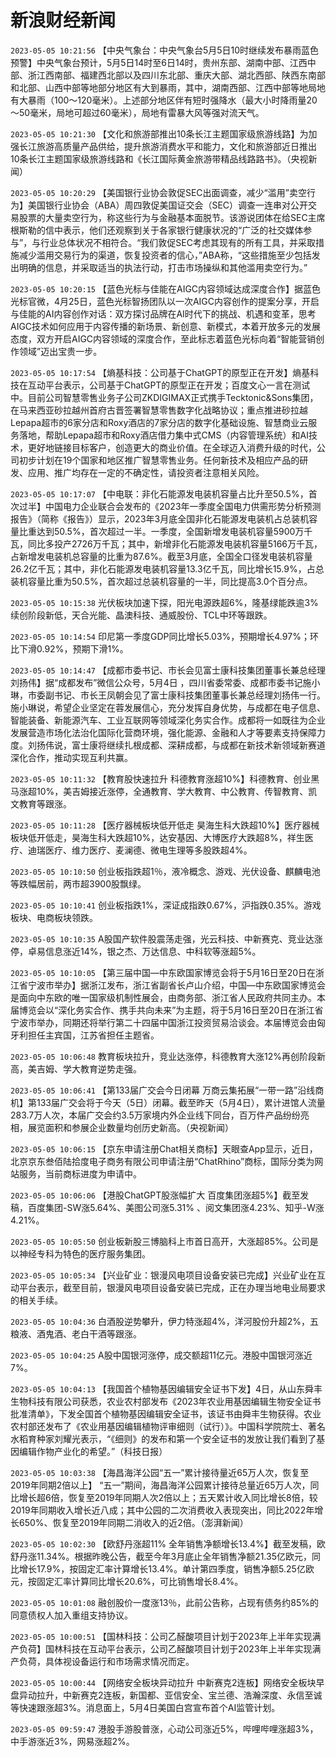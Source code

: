 # 新浪财经新闻
`2023-05-05 10:21:56` 【中央气象台：中央气象台5月5日10时继续发布暴雨蓝色预警】中央气象台预计，5月5日14时至6日14时，贵州东部、湖南中部、江西中部、浙江西南部、福建西北部以及四川东北部、重庆大部、湖北西部、陕西东南部和北部、山西中部等地部分地区有大到暴雨，其中，湖南西部、江西中部等地局地有大暴雨（100～120毫米）。上述部分地区伴有短时强降水（最大小时降雨量20～50毫米，局地可超过60毫米），局地有雷暴大风等强对流天气。

`2023-05-05 10:21:30` 【文化和旅游部推出10条长江主题国家级旅游线路】为加强长江旅游高质量产品供给，提升旅游消费水平和能力，文化和旅游部近日推出10条长江主题国家级旅游线路和《长江国际黄金旅游带精品线路路书》。（央视新闻）

`2023-05-05 10:20:29` 【美国银行业协会敦促SEC出面调查，减少“滥用”卖空行为】美国银行业协会（ABA）周四敦促美国证交会（SEC）调查一连串对公开交易股票的大量卖空行为，称这些行为与金融基本面脱节。该游说团体在给SEC主席根斯勒的信中表示，他们还观察到关于各家银行健康状况的“广泛的社交媒体参与”，与行业总体状况不相符合。“我们敦促SEC考虑其现有的所有工具，并采取措施减少滥用交易行为的渠道，恢复投资者的信心，”ABA称，“这些措施至少包括发出明确的信息，并采取适当的执法行动，打击市场操纵和其他滥用卖空行为。”

`2023-05-05 10:20:15` 【蓝色光标与佳能在AIGC内容领域达成深度合作】据蓝色光标官微，4月25日，蓝色光标智扬团队以一次AIGC内容创作的提案分享，开启与佳能的AI内容创作对话：双方探讨品牌在AI时代下的挑战、机遇和变革，思考AIGC技术如何应用于内容传播的新场景、新创意、新模式，本着开放多元的发展态度，双方开启AIGC内容领域的深度合作，至此标志着蓝色光标向着“智能营销创作领域”迈出宝贵一步。

`2023-05-05 10:17:54` 【熵基科技：公司基于ChatGPT的原型正在开发】熵基科技在互动平台表示，公司基于ChatGPT的原型正在开发；百度文心一言在测试中。目前公司智慧零售业务子公司ZKDIGIMAX正式携手Tecktonic&Sons集团，在马来西亚砂拉越州首府古晋签署智慧零售数字化战略协议；重点推进砂拉越Lepapa超市的6家分店和Roxy酒店的7家分店的数字化基础设施、智慧商业云服务落地，帮助Lepapa超市和Roxy酒店借力集中式CMS（内容管理系统）和AI技术，更好地链接目标客户，创造更大的商业价值。在全球迈入消费升级的时代，公司初步计划在19个国家和地区推广智慧零售业务。任何新技术及相应产品的研发、应用、推广均存在一定的不确定性，请投资者注意相关风险。

`2023-05-05 10:17:07` 【中电联：非化石能源发电装机容量占比升至50.5%，首次过半】中国电力企业联合会发布的《2023年一季度全国电力供需形势分析预测报告》（简称《报告》）显示，2023年3月底全国非化石能源发电装机占总装机容量比重达到50.5%，首次超过一半。一季度，全国新增发电装机容量5900万千瓦，同比多投产2726万千瓦；其中，新增非化石能源发电装机容量5166万千瓦，占新增发电装机总容量的比重为87.6%。截至3月底，全国全口径发电装机容量26.2亿千瓦；其中，非化石能源发电装机容量13.3亿千瓦，同比增长15.9%，占总装机容量比重为50.5%，首次超过总装机容量的一半，同比提高3.0个百分点。

`2023-05-05 10:15:38`  光伏板块加速下探，阳光电源跌超6%，隆基绿能跌逾3%续创阶段新低，天合光能、晶澳科技、通威股份、TCL中环等跟跌。

`2023-05-05 10:14:54` 印尼第一季度GDP同比增长5.03%，预期增长4.97%；环比下滑0.92%，预期下滑1%。

`2023-05-05 10:14:47` 【成都市委书记、市长会见富士康科技集团董事长兼总经理刘扬伟】据“成都发布”微信公众号，5月4日 ，四川省委常委、成都市委书记施小琳，市委副书记、市长王凤朝会见了富士康科技集团董事长兼总经理刘扬伟一行。施小琳说，希望企业坚定在蓉发展信心，充分发挥自身优势，与成都在电子信息、智能装备、新能源汽车、工业互联网等领域深化务实合作。成都将一如既往为企业发展营造市场化法治化国际化营商环境，强化能源、金融和人才等要素支持保障力度。刘扬伟说，富士康将继续扎根成都、深耕成都，与成都在新技术新领域新赛道深化合作，推动实现互利共赢。

`2023-05-05 10:11:32` 【教育股快速拉升 科德教育涨超10%】科德教育、创业黑马涨超10%，美吉姆接近涨停，全通教育、学大教育、中公教育、传智教育、凯文教育等跟涨。

`2023-05-05 10:11:28` 【医疗器械板块低开低走 昊海生科大跌超10%】医疗器械板块低开低走，昊海生科大跌超10%，达安基因、大博医疗大跌超8%，祥生医疗、迪瑞医疗、维力医疗、麦澜德、微电生理等多股跌超4%。

`2023-05-05 10:10:50` 创业板指跌超1％，液冷概念、游戏、光伏设备、麒麟电池等跌幅居前，两市超3900股飘绿。

`2023-05-05 10:10:41` 创业板指跌1%，深证成指跌0.67%，沪指跌0.35%。游戏板块、电商板块领跌。

`2023-05-05 10:10:35` A股国产软件股震荡走强，光云科技、中新赛克、竞业达涨停，卓易信息涨近14%，银之杰、万达信息、中科软等涨超5%。

`2023-05-05 10:10:05` 【第三届中国—中东欧国家博览会将于5月16日至20日在浙江省宁波市举办】据浙江发布，浙江省副省长卢山介绍，中国—中东欧国家博览会是面向中东欧的唯一国家级机制性展会，由商务部、浙江省人民政府共同主办。本届博览会以“深化务实合作、携手共向未来”为主题，将于5月16日至20日在浙江省宁波市举办，同期还将举行第二十四届中国浙江投资贸易洽谈会。本届博览会由匈牙利担任主宾国，江苏省担任主题省。

`2023-05-05 10:06:48` 教育板块拉升，竞业达涨停，科德教育大涨12%再创阶段新高，美吉姆、学大教育逆势走强。

`2023-05-05 10:06:41` 【第133届广交会今日闭幕 万商云集拓展“一带一路”沿线商机】第133届广交会将于今天（5日）闭幕。截至昨天（5月4日），累计进馆人流量283.7万人次，本届广交会约3.5万家境内外企业线下同台，百万件产品纷纷亮相，展览面积和参展企业数量均创历史新高。（央视新闻）

`2023-05-05 10:06:15` 【京东申请注册Chat相关商标】天眼查App显示，近日，北京京东叁佰陆拾度电子商务有限公司申请注册“ChatRhino”商标，国际分类为网站服务，当前商标进度为申请中。

`2023-05-05 10:06:06` 【港股ChatGPT股涨幅扩大 百度集团涨超5%】截至发稿，百度集团-SW涨5.64%、美图公司涨5.31% 、阅文集团涨4.23%、知乎-W涨4.21%。

`2023-05-05 10:05:50` 创业板新股三博脑科上市首日高开，大涨超85%。公司是以神经专科为特色的医疗服务集团。

`2023-05-05 10:05:34` 【兴业矿业：银漫风电项目设备安装已完成】兴业矿业在互动平台表示，截至目前，银漫风电项目设备安装已完成，正在办理当地电业局要求的相关手续。

`2023-05-05 10:04:36` 白酒股逆势攀升，伊力特涨超4%，洋河股份升超2%，五粮液、酒鬼酒、老白干酒等跟涨。

`2023-05-05 10:04:25`  A股中国银河涨停，成交额超11亿元。港股中国银河涨近7%。

`2023-05-05 10:04:13` 【我国首个植物基因编辑安全证书下发】4日，从山东舜丰生物科技有限公司获悉，农业农村部发布《2023年农业用基因编辑生物安全证书批准清单》，下发全国首个植物基因编辑安全证书，该证书由舜丰生物获得。农业农村部还发布了《农业用基因编辑植物评审细则（试行）》。中国科学院院士、著名水稻育种家刘耀光表示，“《细则》的发布和第一个安全证书的发放让我们看到了基因编辑作物产业化的希望。”（科技日报）

`2023-05-05 10:03:38` 【海昌海洋公园“五一”累计接待量近65万人次，恢复至2019年同期2倍以上】 “五一”期间，海昌海洋公园累计接待总量近65万人次，同比增长超6倍，恢复至2019年同期人次2倍以上；五天累计收入同比增长8倍，较2019年同期收入增长近八成；其中公园的二次消费收入表现突出，同比2022年增长650%、恢复至2019年同期二消收入的近2倍。（澎湃新闻）

`2023-05-05 10:02:30` 【欧舒丹涨超11% 全年销售净额增长13.4%】截至发稿，欧舒丹涨11.34%。根据昨晚公告，截至今年3月底止全年销售净额21.35亿欧元，同比增长17.9%，按固定汇率计算增长13.4%。单计第四季度，销售净额5.25亿欧元，按固定汇率计算同比增长20.6%，可比销售增长8.4%。

`2023-05-05 10:01:08` 融创股价一度涨13％，此前公告称，占现有债务约85%的同意债权人加入重组支持协议。

`2023-05-05 10:00:51` 【国林科技：公司乙醛酸项目计划于2023年上半年实现满产负荷】国林科技在互动平台表示，公司乙醛酸项目计划于2023年上半年实现满产负荷，具体视设备运行和市场需求情况而定。

`2023-05-05 10:00:44` 【网络安全板块异动拉升 中新赛克2连板】网络安全板块早盘异动拉升，中新赛克2连板，新国都、亚信安全、宝兰德、浩瀚深度、永信至诚等快速跟涨超3%。消息面上，5月4日美国白宫宣布首个AI监管计划。

`2023-05-05 09:59:47` 港股手游股普涨，心动公司涨近5%，哔哩哔哩涨超3%，中手游涨近3%，网易涨超2%。

